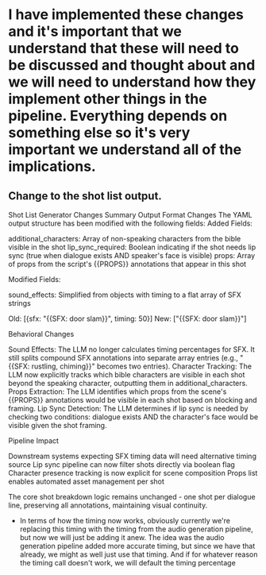 # I have implemented these changes and it's important that we understand that these will need to be discussed and thought about and we will need to understand how they implement other things in the pipeline. Everything depends on something else so it's very important we understand all of the implications.

## Change to the shot list output.

Shot List Generator Changes Summary
Output Format Changes
The YAML output structure has been modified with the following fields:
Added Fields:

additional_characters: Array of non-speaking characters from the bible visible in the shot
lip_sync_required: Boolean indicating if the shot needs lip sync (true when dialogue exists AND speaker's face is visible)
props: Array of props from the script's {{PROPS}} annotations that appear in this shot

Modified Fields:

sound_effects: Simplified from objects with timing to a flat array of SFX strings

Old: [{sfx: "{{SFX: door slam}}", timing: 50}]
New: ["{{SFX: door slam}}"]



Behavioral Changes

Sound Effects: The LLM no longer calculates timing percentages for SFX. It still splits compound SFX annotations into separate array entries (e.g., "{{SFX: rustling, chiming}}" becomes two entries).
Character Tracking: The LLM now explicitly tracks which bible characters are visible in each shot beyond the speaking character, outputting them in additional_characters.
Props Extraction: The LLM identifies which props from the scene's {{PROPS}} annotations would be visible in each shot based on blocking and framing.
Lip Sync Detection: The LLM determines if lip sync is needed by checking two conditions: dialogue exists AND the character's face would be visible given the shot framing.

Pipeline Impact

Downstream systems expecting SFX timing data will need alternative timing source
Lip sync pipeline can now filter shots directly via boolean flag
Character presence tracking is now explicit for scene composition
Props list enables automated asset management per shot

The core shot breakdown logic remains unchanged - one shot per dialogue line, preserving all annotations, maintaining visual continuity.

- In terms of how the timing now works, obviously currently we're replacing this timing with the timing from the audio generation pipeline, but now we will just be adding it anew. The idea was the audio generation pipeline added more accurate timing, but since we have that already, we might as well just use that timing. And if for whatever reason the timing call doesn't work, we will default the timing percentage